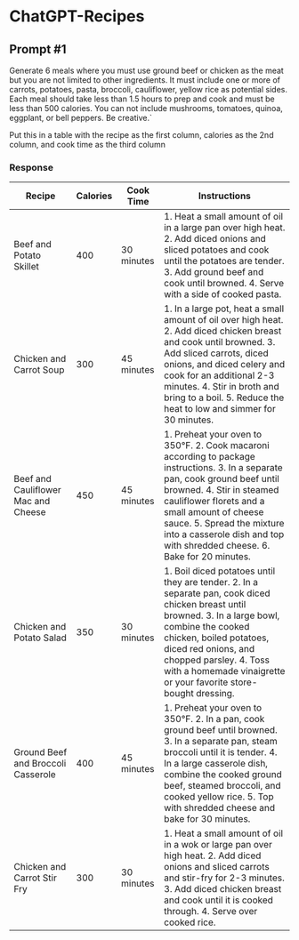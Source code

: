 # ChatGPT-Recipes


## Prompt #1

Generate 6 meals where you must use ground beef or chicken as the meat but you are not limited to other ingredients. It must include one or more of carrots, potatoes, pasta, broccoli, cauliflower, yellow rice as potential sides. Each meal should take less than 1.5 hours to prep and cook and must be less than 500 calories. You can not include mushrooms, tomatoes, quinoa, eggplant, or bell peppers. Be creative.`

Put this in a table with the recipe as the first column, calories as the 2nd column, and cook time as the third column

### Response

| Recipe | Calories | Cook Time | Instructions |
|--------|----------|------------|---------------|
| Beef and Potato Skillet | 400 | 30 minutes | 1. Heat a small amount of oil in a large pan over high heat. 2. Add diced onions and sliced potatoes and cook until the potatoes are tender. 3. Add ground beef and cook until browned. 4. Serve with a side of cooked pasta. |
| Chicken and Carrot Soup | 300 | 45 minutes | 1. In a large pot, heat a small amount of oil over high heat. 2. Add diced chicken breast and cook until browned. 3. Add sliced carrots, diced onions, and diced celery and cook for an additional 2-3 minutes. 4. Stir in broth and bring to a boil. 5. Reduce the heat to low and simmer for 30 minutes. |
| Beef and Cauliflower Mac and Cheese | 450 | 45 minutes | 1. Preheat your oven to 350°F. 2. Cook macaroni according to package instructions. 3. In a separate pan, cook ground beef until browned. 4. Stir in steamed cauliflower florets and a small amount of cheese sauce. 5. Spread the mixture into a casserole dish and top with shredded cheese. 6. Bake for 20 minutes. |
| Chicken and Potato Salad | 350 | 30 minutes | 1. Boil diced potatoes until they are tender. 2. In a separate pan, cook diced chicken breast until browned. 3. In a large bowl, combine the cooked chicken, boiled potatoes, diced red onions, and chopped parsley. 4. Toss with a homemade vinaigrette or your favorite store-bought dressing. |
| Ground Beef and Broccoli Casserole | 400 | 45 minutes | 1. Preheat your oven to 350°F. 2. In a pan, cook ground beef until browned. 3. In a separate pan, steam broccoli until it is tender. 4. In a large casserole dish, combine the cooked ground beef, steamed broccoli, and cooked yellow rice. 5. Top with shredded cheese and bake for 30 minutes. |
| Chicken and Carrot Stir Fry | 300 | 30 minutes | 1. Heat a small amount of oil in a wok or large pan over high heat. 2. Add diced onions and sliced carrots and stir-fry for 2-3 minutes. 3. Add diced chicken breast and cook until it is cooked through. 4. Serve over cooked rice. |
